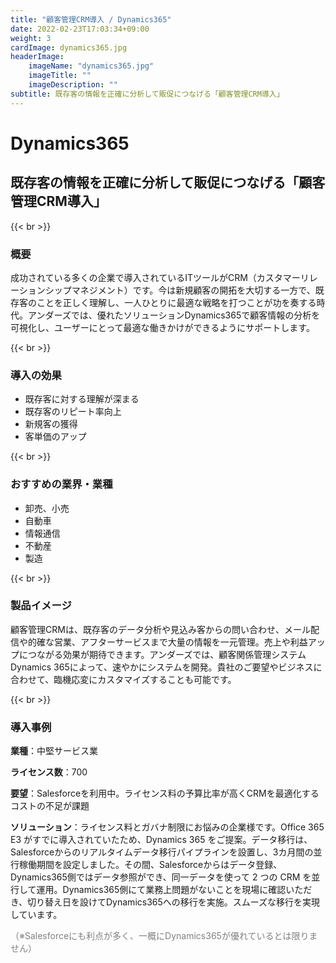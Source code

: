 ```yaml
---
title: "顧客管理CRM導入 / Dynamics365"
date: 2022-02-23T17:03:34+09:00
weight: 3
cardImage: dynamics365.jpg
headerImage:
    imageName: "dynamics365.jpg"
    imageTitle: ""
    imageDescription: ""
subtitle: 既存客の情報を正確に分析して販促につなげる「顧客管理CRM導入」
---
```


# Dynamics365

## 既存客の情報を正確に分析して販促につなげる「顧客管理CRM導入」

{{< br >}}

### 概要

成功されている多くの企業で導入されているITツールがCRM（カスタマーリレーションシップマネジメント）です。今は新規顧客の開拓を大切する一方で、既存客のことを正しく理解し、一人ひとりに最適な戦略を打つことが功を奏する時代。アンダーズでは、優れたソリューションDynamics365で顧客情報の分析を可視化し、ユーザーにとって最適な働きかけができるようにサポートします。

{{< br >}}

### 導入の効果

- 既存客に対する理解が深まる
- 既存客のリピート率向上
- 新規客の獲得
- 客単価のアップ

{{< br >}}

### おすすめの業界・業種

- 卸売、小売
- 自動車
- 情報通信
- 不動産
- 製造

{{< br >}}

### 製品イメージ

顧客管理CRMは、既存客のデータ分析や見込み客からの問い合わせ、メール配信や的確な営業、アフターサービスまで大量の情報を一元管理。売上や利益アップにつながる効果が期待できます。アンダーズでは、顧客関係管理システム Dynamics 365によって、速やかにシステムを開発。貴社のご要望やビジネスに合わせて、臨機応変にカスタマイズすることも可能です。

{{< br >}}

### 導入事例

**業種**：中堅サービス業  

**ライセンス数**：700  

**要望**：Salesforceを利用中。ライセンス料の予算比率が高くCRMを最適化するコストの不足が課題  

**ソリューション**：ライセンス料とガバナ制限にお悩みの企業様です。Office 365 E3 がすでに導入されていたため、Dynamics 365 をご提案。データ移行は、Salesforceからのリアルタイムデータ移行パイプラインを設置し、3カ月間の並行稼働期間を設定しました。その間、Salesforceからはデータ登録、Dynamics365側ではデータ参照ができ、同一データを使って 2 つの CRM を並行して運用。Dynamics365側にて業務上問題がないことを現場に確認いただき、切り替え日を設けてDynamics365への移行を実施。スムーズな移行を実現しています。

<font color="gray">（※Salesforceにも利点が多く、一概にDynamics365が優れているとは限りません）</font>